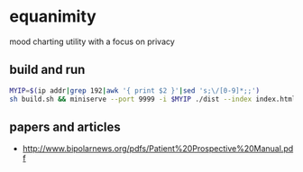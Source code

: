 # equanimity

mood charting utility with a focus on privacy

## build and run

```sh
MYIP=$(ip addr|grep 192|awk '{ print $2 }'|sed 's;\/[0-9]*;;')
sh build.sh && miniserve --port 9999 -i $MYIP ./dist --index index.html
```

## papers and articles

- http://www.bipolarnews.org/pdfs/Patient%20Prospective%20Manual.pdf
